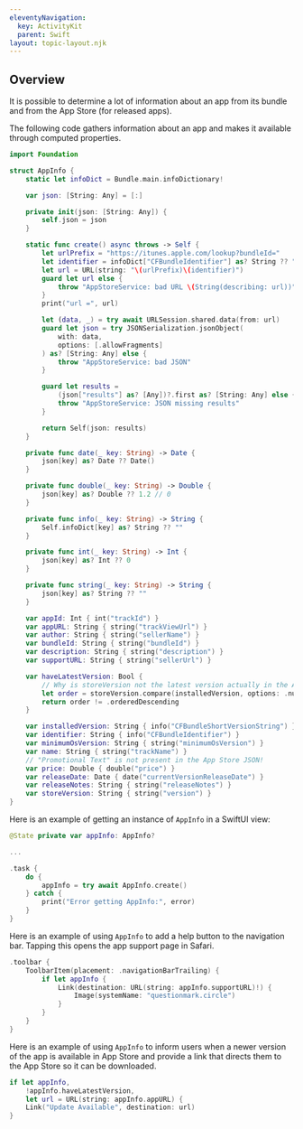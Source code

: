 ```yaml
---
eleventyNavigation:
  key: ActivityKit
  parent: Swift
layout: topic-layout.njk
---
```


## Overview

It is possible to determine a lot of information about an app
from its bundle and from the App Store (for released apps).

The following code gathers information about an app
and makes it available through computed properties.

```swift
import Foundation

struct AppInfo {
    static let infoDict = Bundle.main.infoDictionary!

    var json: [String: Any] = [:]

    private init(json: [String: Any]) {
        self.json = json
    }

    static func create() async throws -> Self {
        let urlPrefix = "https://itunes.apple.com/lookup?bundleId="
        let identifier = infoDict["CFBundleIdentifier"] as? String ?? ""
        let url = URL(string: "\(urlPrefix)\(identifier)")
        guard let url else {
            throw "AppStoreService: bad URL \(String(describing: url))"
        }
        print("url =", url)

        let (data, _) = try await URLSession.shared.data(from: url)
        guard let json = try JSONSerialization.jsonObject(
            with: data,
            options: [.allowFragments]
        ) as? [String: Any] else {
            throw "AppStoreService: bad JSON"
        }

        guard let results =
            (json["results"] as? [Any])?.first as? [String: Any] else {
            throw "AppStoreService: JSON missing results"
        }

        return Self(json: results)
    }

    private func date(_ key: String) -> Date {
        json[key] as? Date ?? Date()
    }

    private func double(_ key: String) -> Double {
        json[key] as? Double ?? 1.2 // 0
    }

    private func info(_ key: String) -> String {
        Self.infoDict[key] as? String ?? ""
    }

    private func int(_ key: String) -> Int {
        json[key] as? Int ?? 0
    }

    private func string(_ key: String) -> String {
        json[key] as? String ?? ""
    }

    var appId: Int { int("trackId") }
    var appURL: String { string("trackViewUrl") }
    var author: String { string("sellerName") }
    var bundleId: String { string("bundleId") }
    var description: String { string("description") }
    var supportURL: String { string("sellerUrl") }

    var haveLatestVersion: Bool {
        // Why is storeVersion not the latest version actually in the App Store?
        let order = storeVersion.compare(installedVersion, options: .numeric)
        return order != .orderedDescending
    }

    var installedVersion: String { info("CFBundleShortVersionString") }
    var identifier: String { info("CFBundleIdentifier") }
    var minimumOsVersion: String { string("minimumOsVersion") }
    var name: String { string("trackName") }
    // "Promotional Text" is not present in the App Store JSON!
    var price: Double { double("price") }
    var releaseDate: Date { date("currentVersionReleaseDate") }
    var releaseNotes: String { string("releaseNotes") }
    var storeVersion: String { string("version") }
}
```

Here is an example of getting an instance of `AppInfo` in a SwiftUI view:

```swift
@State private var appInfo: AppInfo?

...

.task {
    do {
        appInfo = try await AppInfo.create()
    } catch {
        print("Error getting AppInfo:", error)
    }
}
```

Here is an example of using `AppInfo` to
add a help button to the navigation bar.
Tapping this opens the app support page in Safari.

```swift
.toolbar {
    ToolbarItem(placement: .navigationBarTrailing) {
        if let appInfo {
            Link(destination: URL(string: appInfo.supportURL)!) {
                Image(systemName: "questionmark.circle")
            }
        }
    }
}
```

Here is an example of using `AppInfo` to inform users
when a newer version of the app is available in App Store and
provide a link that directs them to the App Store so it can be downloaded.

```swift
if let appInfo,
    !appInfo.haveLatestVersion,
    let url = URL(string: appInfo.appURL) {
    Link("Update Available", destination: url)
}
```

